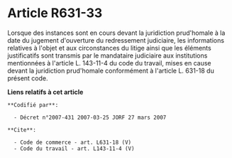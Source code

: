 # Article R631-33

Lorsque des instances sont en cours devant la juridiction prud'homale à la date du jugement d'ouverture du redressement
judiciaire, les informations relatives à l'objet et aux circonstances du litige ainsi que les éléments justificatifs sont
transmis par le mandataire judiciaire aux institutions mentionnées à l'article L. 143-11-4 du code du travail, mises en cause
devant la juridiction prud'homale conformément à l'article L. 631-18 du présent code.

**Liens relatifs à cet article**

	**Codifié par**:

	  - Décret n°2007-431 2007-03-25 JORF 27 mars 2007

	**Cite**:

	  - Code de commerce - art. L631-18 (V)
	  - Code du travail - art. L143-11-4 (V)
